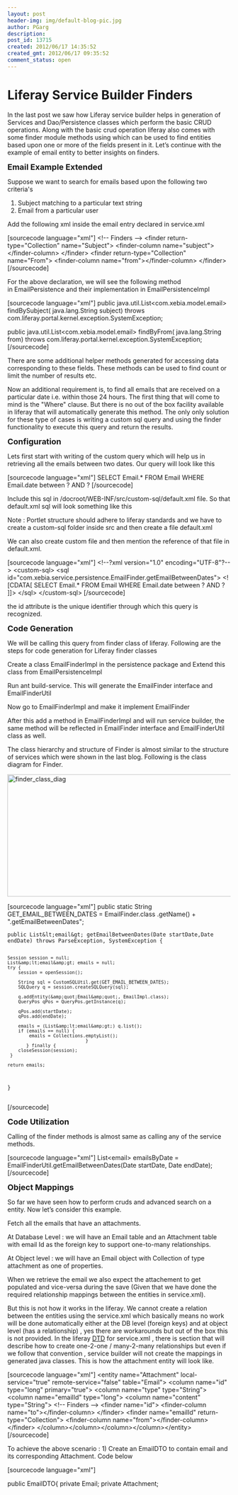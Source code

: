 ```yaml
---
layout: post
header-img: img/default-blog-pic.jpg
author: PGarg
description: 
post_id: 13715
created: 2012/06/17 14:35:52
created_gmt: 2012/06/17 09:35:52
comment_status: open
---
```


# Liferay Service Builder Finders

<p>In the last post we saw how Liferay service builder helps in generation of Services and Dao/Persistence classes which perform the basic CRUD operations. Along with the basic crud operation liferay also comes with some finder module methods using which can be used to find entities based upon one or more of the fields present in it. Let’s continue with the example of email entity to better insights on finders.</p>
<p><span style="font-size: large;"><strong>Email Example Extended </strong></span></p>
<p>Suppose we want to search for emails based upon the following two criteria's
<ol>
    <li>Subject matching to a particular text string</li>
    <li>Email from a particular user</li>
</ol>
Add the following xml inside the email entry declared in service.xml</p>
<p>[sourcecode language="xml"]
&lt;!--  Finders --&gt;
&lt;finder return-type=&quot;Collection&quot; name=&quot;Subject&quot;&gt;
         &lt;finder-column name=&quot;subject&quot;&gt;&lt;/finder-column&gt;
&lt;/finder&gt;
&lt;finder return-type=&quot;Collection&quot; name=&quot;From&quot;&gt;
        &lt;finder-column name=&quot;from&quot;&gt;&lt;/finder-column&gt;
&lt;/finder&gt;
[/sourcecode]</p>
<!--more-->

<p>For the above declaration, we will see the following method in EmailPersistence and their implementation in EmailPersistenceImpl</p>
<p>[sourcecode language="xml"]
public java.util.List&lt;com.xebia.model.email&gt; findBySubject(
        java.lang.String subject)
        throws com.liferay.portal.kernel.exception.SystemException;</p>
<p>public java.util.List&lt;com.xebia.model.email&gt; findByFrom(
        java.lang.String from)
        throws com.liferay.portal.kernel.exception.SystemException;
[/sourcecode]</p>
<p>There are some additional helper methods generated for accessing data corresponding to these fields. These methods can be used to find count or limit the number of results etc.</p>
<p>Now an additional requirement is, to find all emails that are received on a particular date i.e. within those 24 hours.  The first thing that will come to mind is the "Where" clause. But there is no out of the box facility available in liferay that will automatically generate this method. The only only solution for these type of cases is writing a custom sql query and using the finder functionality to execute this query and return the results.</p>
<p><span style="font-size: large;"><strong>
</strong></span></p>
<p><span style="font-size: large;"><strong>Configuration</strong></span></p>
<p>Lets first start with writing of the custom query which will help us in retrieving all the emails between two dates. Our query will look like this</p>
<p>[sourcecode language="xml"]
SELECT Email.* FROM Email   WHERE    Email.date  between  ? AND  ?
[/sourcecode]</p>
<p>Include this sql in /docroot/WEB-INF/src/custom-sql/default.xml file. So that default.xml sql will look something like this</p>
<p>Note : Portlet structure should adhere to liferay standards and we have to create a custom-sql folder inside src and then create a file default.xml</p>
<p>We can also create custom file and then mention the reference of that file in default.xml.</p>
<p>[sourcecode language="xml"]
&lt;!--?xml version=&quot;1.0&quot; encoding=&quot;UTF-8&quot;?--&gt;
&lt;custom-sql&gt;
    &lt;sql id=&quot;com.xebia.service.persistence.EmailFinder.getEmailBetweenDates&quot;&gt;
    &lt;![CDATA[ SELECT Email.* FROM Email   WHERE    Email.date  between  ? AND  ? ]]&gt;
    &lt;/sql&gt;
&lt;/custom-sql&gt;
[/sourcecode]</p>
<p>the id attribute is the unique identifier through which this query is recognized.</p>
<p><span style="font-size: large;"><strong>Code Generation</strong></span></p>
<p>We will be calling this query from finder class of liferay. Following are the steps for code generation for Liferay finder classes</p>
<p>Create a class EmailFinderImpl in the persistence package and Extend this class from EmailPersistenceImpl</p>
<p>Run ant build-service. This will generate the EmailFinder interface and EmailFinderUtil</p>
<p>Now go to EmailFinderImpl and make it implement EmailFinder</p>
<p>After this add a method in EmailFinderImpl and will run service builder, the same method will be reflected in EmailFinder interface and EmailFinderUtil class as well.</p>
<p>The class hierarchy and structure of Finder is almost similar to the structure of services which were shown in the last blog. Following is the class diagram for Finder.</p>
<p><a rel="attachment wp-att-13790" href="http://xebee.xebia.in/2012/06/17/liferay-service-builder-finders/finder_class_diag/"><img width="547" height="276" class="alignleft size-full wp-image-13790" title="finder_class_diag" src="http://xebee.xebia.in/wp-content/uploads/2012/05/finder_class_diag.png" /></a></p>
<p>[sourcecode language="xml"]
    public static String GET_EMAIL_BETWEEN_DATES = EmailFinder.class
            .getName() + &quot;.getEmailBetweenDates&quot;;</p>
<pre><code>public List&amp;lt;email&amp;gt; getEmailBetweenDates(Date startDate,Date endDate) throws ParseException, SystemException {

    Session session = null;
    List&amp;lt;email&amp;gt; emails = null;
    try {
        session = openSession();

        String sql = CustomSQLUtil.get(GET_EMAIL_BETWEEN_DATES);
        SQLQuery q = session.createSQLQuery(sql);

        q.addEntity(&amp;quot;Email&amp;quot;, EmailImpl.class);
        QueryPos qPos = QueryPos.getInstance(q);

        qPos.add(startDate);
        qPos.add(endDate);

        emails = (List&amp;lt;email&amp;gt;) q.list();
        if (emails == null) {
            emails = Collections.emptyList();
                                 }
           } finally {
        closeSession(session);
     }

    return emails;
}
</code></pre>
<p>[/sourcecode]</p>
<p><span style="font-size: large;"><strong>Code Utilization</strong></span></p>
<p>Calling of the finder methods is almost same as calling any of the service methods.</p>
<p>[sourcecode language="xml"]
List&lt;email&gt; emailsByDate = EmailFinderUtil.getEmailBetweenDates(Date startDate,
Date endDate);
[/sourcecode]</p>
<p><span style="font-size: large;"><strong>Object Mappings</strong></span></p>
<p>So far we have seen how to perform cruds and advanced search on a entity. Now let’s consider this example.</p>
<p>Fetch all the emails that have an attachments.</p>
<p>At Database Level : we will have an Email table and an Attachment table with email Id as the foreign key to support one-to-many relationships.</p>
<p>At Object level : we will have an Email object with Collection of type attachment as one of properties.</p>
<p>When we retrieve the email we also expect the attachement to get populated and vice-versa during the save (Given that we have done the required relationship mappings between the entities in service.xml).</p>
<p>But this is not how it works in the liferay. We cannot create a relation between the entities using the service.xml which basically means no work will be done automatically either at the DB level (foreign keys) and at object level (has a relationship) , yes there are workarounds but out of the box this is not provided. In the liferay <a href="http://www.liferay.com/dtd/liferay-service-builder_5_2_0.dtd%20">DTD</a> for service.xml , there is section that will describe how to create one-2-one / many-2-many relationships but even if we follow that convention , service builder will not create the mappings in generated java classes.
This is how the attachment entity will look like.</p>
<p>[sourcecode language="xml"]
&lt;entity name=&quot;Attachment&quot; local-service=&quot;true&quot; remote-service=&quot;false&quot; table=&quot;Email&quot;&gt;
     &lt;column name=&quot;id&quot; type=&quot;long&quot; primary=&quot;true&quot;&gt;
     &lt;column name=&quot;type&quot; type=&quot;String&quot;&gt;
     &lt;column name=&quot;emailId&quot; type=&quot;long&quot;&gt;
     &lt;column name=&quot;content&quot; type=&quot;String&quot;&gt;
     &lt;!--  Finders --&gt;
     &lt;finder name=&quot;id&quot;&gt;
         &lt;finder-column name=&quot;to&quot;&gt;&lt;/finder-column&gt;
          &lt;/finder&gt;
     &lt;finder name=&quot;emailId&quot; return-type=&quot;Collection&quot;&gt;
         &lt;finder-column name=&quot;from&quot;&gt;&lt;/finder-column&gt;
         &lt;/finder&gt;
&lt;/column&gt;&lt;/column&gt;&lt;/column&gt;&lt;/column&gt;&lt;/entity&gt;
[/sourcecode]</p>
<p>To achieve the above scenario :
1) Create an EmailDTO to contain email and its corresponding Attachment. Code below</p>
<p>[sourcecode language="xml"]</p>
<p>public EmailDTO{
private Email;
private Attachment;</p>